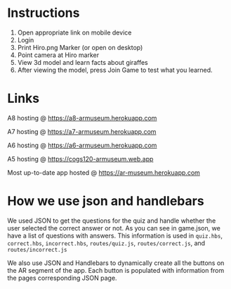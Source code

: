 # Instructions

1. Open appropriate link on mobile device
2. Login
3. Print Hiro.png Marker (or open on desktop)
4. Point camera at Hiro marker
5. View 3d model and learn facts about giraffes
6. After viewing the model, press Join Game to test what you learned.

# Links

A8 hosting @ https://a8-armuseum.herokuapp.com

A7 hosting @ https://a7-armuseum.herokuapp.com

A6 hosting @ https://a6-armuseum.herokuapp.com

A5 hosting @ https://cogs120-armuseum.web.app

Most up-to-date app hosted @ https://ar-museum.herokuapp.com

# How we use json and handlebars

We used JSON to get the questions for the quiz and handle whether the user selected the correct answer or not. As you can see in game.json, we have a list of questions with answers. This information is used in `quiz.hbs`, `correct.hbs`, `incorrect.hbs`, `routes/quiz.js`, `routes/correct.js`, and `routes/incorrect.js`

We also use JSON and Handlebars to dynamically create all the buttons on the AR segment of the app.
Each button is populated with information from the pages corresponding JSON page.
